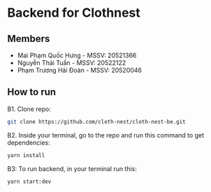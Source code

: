 # Backend for Clothnest
## Members
- Mai Phạm Quốc Hưng - MSSV: 20521366
- Nguyễn Thái Tuấn - MSSV: 20522122​
- Phạm Trương Hải Đoàn - MSSV: 20520046
## How to run
B1. Clone repo:
```bash
git clone https://github.com/cloth-nest/cloth-nest-be.git
```
B2. Inside your terminal, go to the repo and run this command to get dependencies:
```bash
yarn install
```
B3: To run backend, in your terminal run this:
```bash
yarn start:dev
```